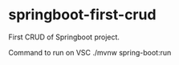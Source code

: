 # springboot-first-crud
First CRUD of Springboot project.

Command to run on VSC ./mvnw spring-boot:run

